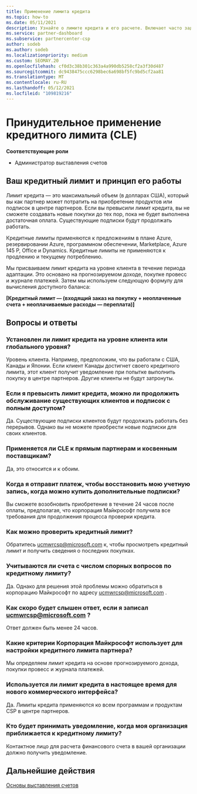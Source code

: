 ```yaml
---
title: Применение лимита кредита
ms.topic: how-to
ms.date: 05/11/2021
description: Узнайте о лимите кредита и его расчете. Включает часто задаваемые вопросы.
ms.service: partner-dashboard
ms.subservice: partnercenter-csp
author: sodeb
ms.author: sodeb
ms.localizationpriority: medium
ms.custom: SEOMAY.20
ms.openlocfilehash: cf0d3c38b301c363a4a990db5258cf2a3f30d487
ms.sourcegitcommit: dc9438475ccc6298bec6a698bf5fc9bd5cf2aa81
ms.translationtype: MT
ms.contentlocale: ru-RU
ms.lasthandoff: 05/12/2021
ms.locfileid: "109819216"
---
```

# <a name="credit-limit-enforcement-cle"></a>Принудительное применение кредитного лимита (CLE)

**Соответствующие роли**

- Администратор выставления счетов

## <a name="your-credit-limit-and-how-it-works"></a>Ваш кредитный лимит и принцип его работы

Лимит кредита — это максимальный объем (в долларах США), который вы как партнер может потратить на приобретение продуктов или подписок в центре партнеров. Если вы превысили лимит кредита, вы не сможете создавать новые покупки до тех пор, пока не будет выполнена достаточная оплата. Существующие подписки будут продолжать работать.

Кредитные лимиты применяются к предложениям в плане Azure, резервировании Azure, программном обеспечении, Marketplace, Azure 145 P, Office и Dynamics. Кредитные лимиты не применяются к продлению и текущему потреблению.

Мы присваиваем лимит кредита на уровне клиента в течение периода адаптации. Это основано на прогнозируемом доходе, покупке провесс и журнале платежей. Затем мы используем следующую формулу для вычисления доступного баланса:

**[Кредитный лимит — (входящий заказ на покупку + неоплаченные счета + неоплачиваемые расходы — переплата)]**

## <a name="frequently-asked-questions"></a>Вопросы и ответы

### <a name="is-my-credit-limit-set-at-the-tenant-or-global-level"></a>Установлен ли лимит кредита на уровне клиента или глобального уровня?

Уровень клиента. Например, предположим, что вы работали с США, Канады и Японии. Если клиент Канады достигнет своего кредитного лимита, этот клиент получит уведомление при попытке выполнить покупку в центре партнеров. Другие клиенты не будут затронуты. 

### <a name="if-i-exceed-my-credit-limit-can-i-continue-servicing-existing-customers-and-subscriptions-with-full-access"></a>Если я превысить лимит кредита, можно ли продолжить обслуживание существующих клиентов и подписок с полным доступом?

Да. Существующие подписки клиентов будут продолжать работать без перерывов. Однако вы не можете приобрести новые подписки для своих клиентов.

### <a name="does-cle-apply-to-both-direct-bill-partners-and-indirect-providers"></a>Применяется ли CLE к прямым партнерам и косвенным поставщикам?

Да, это относится и к обоим.

### <a name="after-i-submit-my-payment-to-reinstate-my-account-when-can-i-purchase-more-subscriptions"></a>Когда я отправит платеж, чтобы восстановить мою учетную запись, когда можно купить дополнительные подписки? 

Вы сможете возобновить приобретение в течение 24 часов после оплаты, предполагая, что корпорация Майкрософт получила все требования для продолжения процесса проверки кредита.

### <a name="how-can-i-check-my-credit-limit"></a>Как можно проверить кредитный лимит?

Обратитесь [ucmwrcsp@microsoft.com](mailto:ucmwrcsp@microsoft.com) к, чтобы просмотреть кредитный лимит и получить сведения о последних покупках.

### <a name="do-invoices-that-are-in-dispute-count-against-the-credit-limit"></a>Учитываются ли счета с числом спорных вопросов по кредитному лимиту?

Да. Однако для решения этой проблемы можно обратиться в корпорацию Майкрософт по адресу [ucmwrcsp@microsoft.com](mailto:ucmwrcsp@microsoft.com) .

### <a name="how-soon-will-i-hear-back-if-i-write-to-ucmwrcspmicrosoftcom"></a>Как скоро будет слышен ответ, если я записал ucmwrcsp@microsoft.com ?

Ответ должен быть менее 24 часов. 

### <a name="what-criteria-does-microsoft-use-for-setting-a-partners-credit-limit"></a>Какие критерии Корпорация Майкрософт использует для настройки кредитного лимита партнера?

Мы определяем лимит кредита на основе прогнозируемого дохода, покупки провесс и журнала платежей.

### <a name="is-the-credit-limit-currently-enforced-on-the-new-commerce-experience"></a>Используется ли лимит кредита в настоящее время для нового коммерческого интерфейса?

Да. Лимиты кредита применяются ко всем программам и продуктам CSP в центре партнеров.

### <a name="who-will-receive-the-notification-when-my-organization-is-nearing-its-credit-limit"></a>Кто будет принимать уведомление, когда моя организация приближается к кредитному лимиту?

Контактное лицо для расчета финансового счета в вашей организации должно получить уведомление.

## <a name="next-steps"></a>Дальнейшие действия

[Основы выставления счетов](./billing-basics.md)
